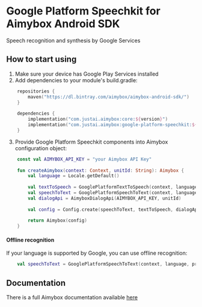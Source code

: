 # Google Platform Speechkit for Aimybox Android SDK

Speech recognition and synthesis by Google Services

## How to start using

1. Make sure your device has Google Play Services installed
2. Add dependencies to your module's build.gradle:
```kotlin
    repositories {
        maven("https://dl.bintray.com/aimybox/aimybox-android-sdk/")
    }
    
    dependencies {
        implementation("com.justai.aimybox:core:${version}")
        implementation("com.justai.aimybox:google-platform-speechkit:${version}")
    }
```
3. Provide Google Platform Speechkit components into Aimybox configuration object:
```kotlin
    const val AIMYBOX_API_KEY = "your Aimybox API Key"
    
    fun createAimybox(context: Context, unitId: String): Aimybox {
        val language = Locale.getDefault()
    
        val textToSpeech = GooglePlatformTextToSpeech(context, language)
        val speechToText = GooglePlatformSpeechToText(context, language)
        val dialogApi = AimyboxDialogApi(AIMYBOX_API_KEY, unitId)
        
        val config = Config.create(speechToText, textToSpeech, dialogApi)
    
        return Aimybox(config)
    }
```

#### Offline recognition
If your language is supported by Google, you can use offline recognition:
```kotlin
    val speechToText = GooglePlatformSpeechToText(context, language, preferOffline = true)
```

## Documentation

There is a full Aimybox documentation available [here](https://help.aimybox.com)
